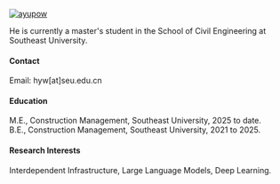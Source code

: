 

[![ayupow](https://github.com/ayupow)](https://github.com/ayupow)

He is currently a master's student in the School of Civil Engineering at Southeast University.

#### Contact

Email: hyw[at]seu.edu.cn

#### Education
M.E., Construction Management, Southeast University, 2025 to date.\
B.E., Construction Management, Southeast University, 2021 to 2025.

#### Research Interests
Interdependent Infrastructure, Large Language Models, Deep Learning.

